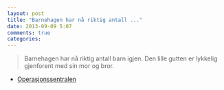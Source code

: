 ```yaml
---
layout: post
title: "Barnehagen har nå riktig antall ..."
date: 2013-09-09 5:07
comments: true
categories: 
---
```


> Barnehagen har nå riktig antall barn igjen. Den lille gutten er lykkelig gjenforent med sin mor og bror.
- [Operasjonssentralen](https://twitter.com/oslopolitiops/status/377040605072719872)
